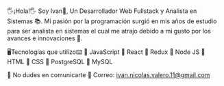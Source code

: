 🖐¡Hola!🖐 Soy Ivan👦, Un Desarrollador Web Fullstack y Analista en Sistemas 📚. Mi pasión por la programación surgió en mis años de estudio para ser analista en sistemas el cual me atrajo debido a mi gusto por los avances e innovaciones 🤖.

🖥Tecnologías que utilizo⌨
🌌 JavaScript 🌌 React 🌌 Redux 
🌌 Node JS 🌌 HTML 🌌 CSS
🌌 PostgreSQL 🌌 MySQL

📩 No dudes en comunicarte 📩
Correo: ivan.nicolas.valero.11@gmail.com
